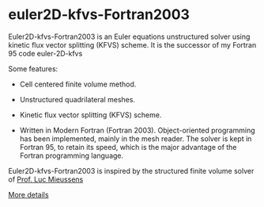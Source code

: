 # euler2D-kfvs-Fortran2003

Euler2D-kfvs-Fortran2003 is an Euler equations unstructured solver using kinetic flux vector splitting (KFVS) scheme. It is the successor of my Fortran 95 code euler-2D-kfvs

Some features:

- Cell centered finite volume method.

- Unstructured quadrilateral meshes.

- Kinetic flux vector splitting (KFVS) scheme.

- Written in Modern Fortran (Fortran 2003). Object-oriented programming has been implemented, mainly in the mesh reader. The solver is kept in Fortran 95, to retain its speed, which is the major advantage of the Fortran programming language.

Euler2D-kfvs-Fortran2003 is inspired by the structured finite volume solver of [Prof. Luc Mieussens](https://www.math.u-bordeaux.fr/~lmieusse/PAGE_WEB/ENSEIGNEMENT/MMK3/SIMULATION_NUMERIQUE_ECOULEMENTS_FLUIDES/simulations.html)

[More details](https://github.com/truongd8593/euler2D-kfvs-Fortran2003/wiki)
